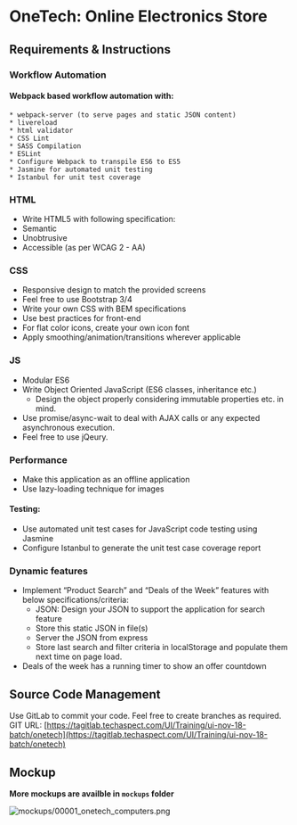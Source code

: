 # OneTech: Online Electronics Store
## Requirements & Instructions
### Workflow Automation
#### Webpack based workflow automation with:
	* webpack-server (to serve pages and static JSON content)
	* livereload
	* html validator
	* CSS Lint
	* SASS Compilation
	* ESLint
	* Configure Webpack to transpile ES6 to ES5
	* Jasmine for automated unit testing
	* Istanbul for unit test coverage

### HTML
* Write HTML5 with following specification:
* Semantic
* Unobtrusive
* Accessible (as per WCAG 2 - AA)

### CSS
* Responsive design to match the provided screens
* Feel free to use Bootstrap 3/4
* Write your own CSS with BEM specifications
* Use best practices for front-end
* For flat color icons, create your own icon font
* Apply smoothing/animation/transitions wherever applicable

### JS
* Modular ES6
* Write Object Oriented JavaScript (ES6 classes, inheritance etc.)
	* Design the object properly considering immutable properties etc. in mind.
* Use promise/async-wait to deal with AJAX calls or any expected asynchronous execution.
* Feel free to use jQeury.

### Performance
* Make this application as an offline application
* Use lazy-loading technique for images
#### Testing:
* Use automated unit test cases for JavaScript code testing using Jasmine
* Configure Istanbul to generate the unit test case coverage report

### Dynamic features
* Implement “Product Search” and “Deals of the Week” features with below specifications/criteria:
	* JSON: Design your JSON to support the application for search feature
	* Store this static JSON in file(s)
	* Server the JSON from express
	* Store last search and filter criteria in localStorage and populate them next time on page load.
* Deals of the week has a running timer to show an offer countdown


## Source Code Management
Use GitLab to commit your code. Feel free to create branches as required.  
GIT URL: [https://tagitlab.techaspect.com/UI/Training/ui-nov-18-batch/onetech](https://tagitlab.techaspect.com/UI/Training/ui-nov-18-batch/onetech)

## Mockup
**More mockups are availble in `mockups` folder**

![mockups/00001_onetech_computers.png](mockups/00001_onetech_computers.png)
  